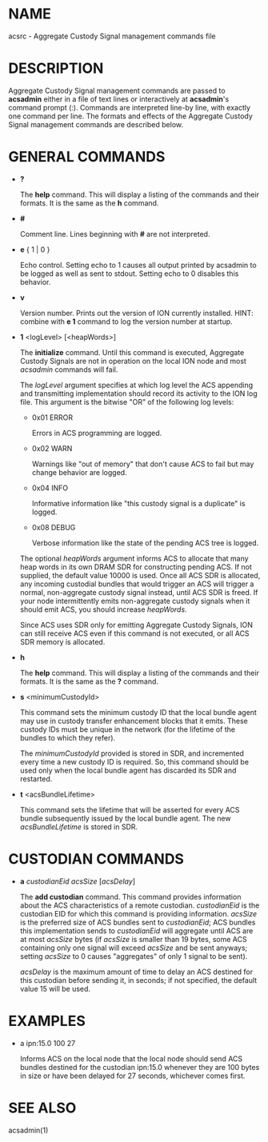 # NAME

acsrc - Aggregate Custody Signal management commands file

# DESCRIPTION

Aggregate Custody Signal management commands are passed to **acsadmin** either
in a file of text lines or interactively at **acsadmin**'s command prompt (:).
Commands are interpreted line-by line, with exactly one command per line.  The
formats and effects of the Aggregate Custody Signal management commands are
described below.

# GENERAL COMMANDS

- **?**

    The **help** command.  This will display a listing of the commands and their
    formats.  It is the same as the **h** command.

- **#**

    Comment line.  Lines beginning with **#** are not interpreted.

- **e** { 1 | 0 }

    Echo control.  Setting echo to 1 causes all output printed by acsadmin to be
    logged as well as sent to stdout.  Setting echo to 0 disables this behavior.

- **v** 

    Version number.  Prints out the version of ION currently installed.  HINT:
    combine with **e 1** command to log the version number at startup.

- **1** &lt;logLevel> \[&lt;heapWords>\]

    The **initialize** command.  Until this command is executed, Aggregate Custody
    Signals are not in operation on the local ION node and most _acsadmin_
    commands will fail.

    The _logLevel_ argument specifies at which log level the ACS appending and
    transmitting implementation should record its activity to the ION log file.
    This argument is the bitwise "OR" of the following log levels:

    - 0x01  ERROR

        Errors in ACS programming are logged.

    - 0x02  WARN

        Warnings like "out of memory" that don't cause ACS to fail but may change
        behavior are logged.

    - 0x04  INFO

        Informative information like "this custody signal is a duplicate" is logged.

    - 0x08  DEBUG

        Verbose information like the state of the pending ACS tree is logged.

    The optional _heapWords_ argument informs ACS to allocate that many heap words
    in its own DRAM SDR for constructing pending ACS.  If not supplied, the 
    default value 10000 is used.  Once all ACS SDR is allocated,
    any incoming custodial bundles that would trigger an ACS will trigger a normal,
    non-aggregate custody signal instead, until ACS SDR is freed.  If your node
    intermittently emits non-aggregate custody signals when it should emit ACS,
    you should increase _heapWords_.

    Since ACS uses SDR only for emitting Aggregate Custody Signals, ION can still
    receive ACS even if this command is not executed, or all ACS SDR memory is
    allocated.

- **h**

    The **help** command.  This will display a listing of the commands and their
    formats.  It is the same as the **?** command.

- **s** &lt;minimumCustodyId>

    This command sets the minimum custody ID that the local bundle agent may use
    in custody transfer enhancement blocks that it emits.  These custody IDs must
    be unique in the network (for the lifetime of the bundles to which they
    refer).

    The _minimumCustodyId_ provided is stored in SDR, and incremented every time a
    new custody ID is required.  So, this command should be used only when the
    local bundle agent has discarded its SDR and restarted.

- **t** &lt;acsBundleLifetime>

    This command sets the lifetime that will be asserted for every ACS bundle
    subsequently issued by the local bundle agent.  The new _acsBundleLifetime_
    is stored in SDR.

# CUSTODIAN COMMANDS

- **a** _custodianEid_ _acsSize_ \[_acsDelay_\]

    The **add custodian** command.  This command provides information about the ACS
    characteristics of a remote custodian.  _custodianEid_ is the custodian EID for
    which this command is providing information.  _acsSize_ is the preferred size
    of ACS bundles sent to _custodianEid_; ACS bundles this implementation sends
    to _custodianEid_ will aggregate until ACS are at most _acsSize_ bytes (if
    _acsSize_ is smaller than 19 bytes, some ACS containing only one signal will
    exceed _acsSize_ and be sent anyways; setting _acsSize_ to 0 causes
    "aggregates" of only 1 signal to be sent).

    _acsDelay_
    is the maximum amount of time to delay an ACS destined for this custodian
    before sending it, in seconds; if not specified, the default value 15 will be
    used.

# EXAMPLES

- a ipn:15.0 100 27

    Informs ACS on the local node that the local node should send ACS bundles
    destined for the custodian ipn:15.0 whenever they are 100 bytes in size or have
    been delayed for 27 seconds, whichever comes first.

# SEE ALSO

acsadmin(1)
